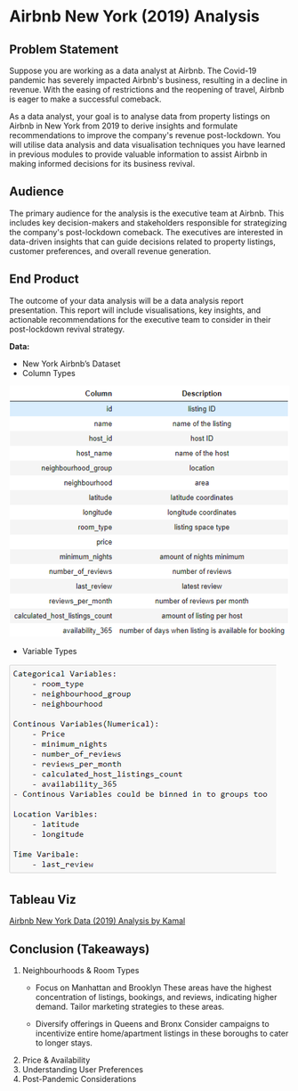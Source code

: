 # Airbnb New York (2019) Analysis

## Problem Statement
Suppose you are working as a data analyst at Airbnb. The Covid-19 pandemic has severely impacted Airbnb's business, resulting in a decline in revenue. With the easing of restrictions and the reopening of travel, Airbnb is eager to make a successful comeback. 

As a data analyst, your goal is to analyse data from property listings on Airbnb in New York from 2019 to derive insights and formulate recommendations to improve the company's revenue post-lockdown. You will utilise data analysis and data visualisation techniques you have learned in previous modules to provide valuable information to assist Airbnb in making informed decisions for its business revival.

## Audience
The primary audience for the analysis is the executive team at Airbnb. This includes key decision-makers and stakeholders responsible for strategizing the company's post-lockdown comeback. The executives are interested in data-driven insights that can guide decisions related to property listings, customer preferences, and overall revenue generation.

## End Product
The outcome of your data analysis will be a data analysis report presentation. This report will include visualisations, key insights, and actionable recommendations for the executive team to consider in their post-lockdown revival strategy.
 
**Data:**
- New York Airbnb’s Dataset
- Column Types
  
![column_types](airlock-on-edge.woolf.png)
- Variable Types
  
![variable_types](airlock-on-edge.woolf.university.png)

## Tableau Viz
[Airbnb New York Data (2019) Analysis by Kamal](https://public.tableau.com/views/AirbnbDataAnalysis_17132794271210/NeighbourhoodConcentration?:language=en-US&:sid=&:display_count=n&:origin=viz_share_link)

## Conclusion (Takeaways)
1. Neighbourhoods & Room Types
   - Focus on Manhattan and Brooklyn
     These areas have the highest concentration of listings, bookings, and reviews, indicating higher demand. Tailor marketing strategies to these areas.

   - Diversify offerings in Queens and Bronx
     Consider campaigns to incentivize entire home/apartment listings in these boroughs to cater to longer stays. 
3. Price & Availability
4. Understanding User Preferences
5. Post-Pandemic Considerations
